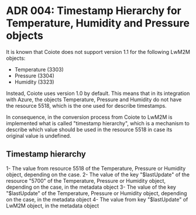# ADR 004: Timestamp Hierarchy for Temperature, Humidity and Pressure objects

It is known that Coiote does not support version 1.1 for the following LwM2M
objects:

- Temperature (3303)
- Pressure (3304)
- Humidity (3323)

Instead, Coiote uses version 1.0 by default. This means that in its integration
with Azure, the objects Temperature, Pressure and Humidity do not have the
resource 5518, which is the one used for describe timestamps.

In consequence, in the conversion process from Coiote to LwM2M is implemented
what is called "timestamp hierarchy", which is a mechanism to describe which
value should be used in the resource 5518 in case its original value is
undefined.

## Timestamp hierarchy

1- The value from resource 5518 of the Temperature, Pressure or Humidity object,
depending on the case. 2- The value of the key
"$lastUpdate" of the resource "5700" of the Temperature, Pressure or Humidity object, depending on the case, in the metadata object
3- The value of the key "$lastUpdate"
of the Temperature, Pressure or Humidity object, depending on the case, in the
metadata object 4- The value from key "$lastUpdate" of LwM2M object, in the
metadata object
